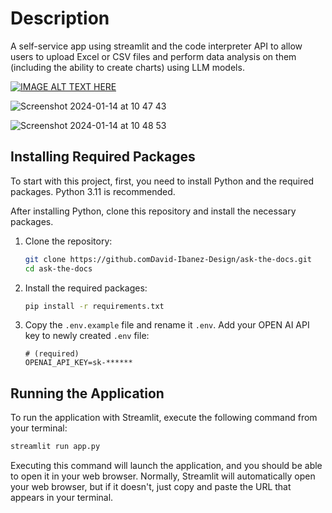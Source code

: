 
# Description

A self-service app using streamlit and the code interpreter API to allow users to upload Excel or CSV files and perform data analysis on them (including the ability to create charts) using LLM models.

[![IMAGE ALT TEXT HERE](https://i.ibb.co/wChhn7P/ask-the-docs-thumb.png)](https://www.youtube.com/watch?v=726hJ5ffhtY&ab_channel=DavidIbanez)

![Screenshot 2024-01-14 at 10 47 43](https://github.com/David-Ibanez-Design/ask-the-docs/assets/14106170/7081e30d-5164-42f1-843d-52ddd4e647e1)

![Screenshot 2024-01-14 at 10 48 53](https://github.com/David-Ibanez-Design/ask-the-docs/assets/14106170/9ad9746d-f690-43ca-9dd3-cb75ee53a72e)


## Installing Required Packages

To start with this project, first, you need to install Python and the required packages. Python 3.11 is recommended.

After installing Python, clone this repository and install the necessary packages.

1. Clone the repository:

    ```bash
    git clone https://github.comDavid-Ibanez-Design/ask-the-docs.git
    cd ask-the-docs
    ```

2. Install the required packages:

    ```bash
    pip install -r requirements.txt
    ```

3. Copy the `.env.example` file and rename it `.env`. Add your OPEN AI API key to newly created `.env` file:

    ```shell
    # (required)
    OPENAI_API_KEY=sk-******

## Running the Application

To run the application with Streamlit, execute the following command from your terminal:

```bash
streamlit run app.py
```
Executing this command will launch the application, and you should be able to open it in your web browser. Normally,
Streamlit will automatically open your web browser, but if it doesn't, just copy and paste the URL that appears in your
terminal.







